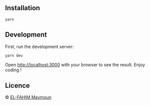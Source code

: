 ## Installation

```bash
yarn
```

## Development

First, run the development server:

```bash
yarn dev
```

Open [http://localhost:3000](http://localhost:3000) with your browser to see the result.
Enjoy coding !

## Licence

© [EL-FAHIM Maymoun](https://melfahim-portfolio.vercel.app/)
